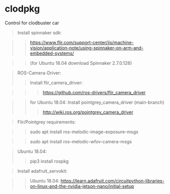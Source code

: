 # clodpkg

Control for clodbuster car


>Install spinnaker sdk:

>>https://www.flir.com/support-center/iis/machine-vision/application-note/using-spinnaker-on-arm-and-embedded-systems/

>>(for Ubuntu 18.04 download Spinnaker 2.7.0.128)


>ROS-Camera-Driver:
>>Install flir_camera_driver:

>>>https://github.com/ros-drivers/flir_camera_driver

>>for Ubuntu 18.04: Install pointgrey_camera_driver (main-branch)
>>>http://wiki.ros.org/pointgrey_camera_driver


>Flir/Pointgrey requirements:

>>sudo apt install ros-melodic-image-exposure-msgs 

>>sudo apt install ros-melodic-wfov-camera-msgs

>Ubuntu 18.04:
>>pip3 install rospkg

>Install adafruit_servokit:

>>Ubuntu 18.04:
>>https://learn.adafruit.com/circuitpython-libraries-on-linux-and-the-nvidia-jetson-nano/initial-setup
